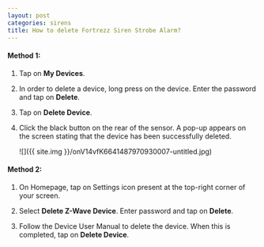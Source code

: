 ```yaml
---
layout: post
categories: sirens
title: How to delete Fortrezz Siren Strobe Alarm?
---
```


#### **Method 1:**

1. Tap on **My Devices**.

2. In order to delete a device, long press on the device. Enter the password and tap on **Delete**.

3. Tap on **Delete Device**.

4. Click the black button on the rear of the sensor. A pop-up appears on the screen stating that the device has been successfully deleted.

    ![]({{ site.img }}/onV14vfK6641487970930007-untitled.jpg)

#### **Method 2:**

1. On Homepage, tap on Settings icon present at the top-right corner of your screen.

2. Select **Delete Z-Wave Device**. Enter password and tap on **Delete**.

3. Follow the Device User Manual to delete the device. When this is completed, tap on **Delete Device**.